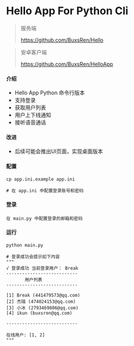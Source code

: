 # Hello App For Python Cli

> 服务端
>
> https://github.com/BuxsRen/Hello
>

> 安卓客户端
>
> https://github.com/BuxsRen/HelloApp

#### 介绍

- Hello App Python 命令行版本
- 支持登录
- 获取用户列表
- 用户上下线通知
- 接听语音通话

#### 改进
- 后续可能会推出UI页面，实现桌面版本

#### 配置
```shell script
cp app.ini.example app.ini

# 在 app.ini 中配置登录账号和密码
```

#### 登录
```text
在 main.py 中配置登录的邮箱和密码
```

#### 运行
```shell script
python main.py

# 登录成功会提示如下内容
"""
√ 登录成功 当前登录用户： Break
---------------------------
       用户列表
---------------------------

[1] Break (441479573@qq.com)
[2] 杰瑞 (474024153@qq.com)
[3] 小冰 (2793469806@qq.com)
[4] ikun (buxsren@qq.com)

---------------------------

在线用户: [1, 2]
"""
```

